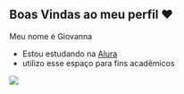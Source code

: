
## Boas Vindas ao meu perfil ❤️

Meu nome é Giovanna 
- Estou estudando na [Alura](https://www.alura.com.br/)
- utilizo esse espaço para fins acadêmicos

![](https://media.tenor.com/uyV5AiN5CxsAAAAM/spongebob-study.gif) 
